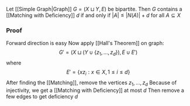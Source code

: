 Let [[Simple Graph|Graph]] $G=(X\sqcup Y,E)$ be bipartite. 
Then $G$ contains a [[Matching with Deficiency]] $d$ 
if and only if $\lvert A \rvert \leq \lvert N(A) \rvert+d$ for all $A\subseteq X$
### Proof
Forward direction is easy
Now apply [[Hall's Theorem]] on graph:
$$
G'=(X\sqcup(Y\cup \{ z_{1},\dots,z_{d} \}), E\cup E')
$$
where
$$
E'=\{ xz_{i} : x\in X, 1\leq i\leq d \}
$$
After finding the [[Matching]], remove the vertices $z_{1},\dots,z_{d}$
Because of injectivity, we get a [[Matching with Deficiency]] at most $d$
Then remove a few edges to get deficiency $d$

